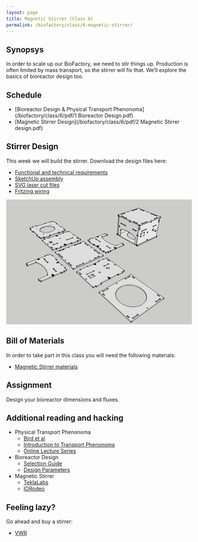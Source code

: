 ```yaml
---
layout: page
title: Magnetic Stirrer (Class 6)
permalink: /biofactory/class/6-magnetic-stirrer/
---
```


## Synopsys

In order to scale up our BioFactory, we need to stir things up. Production is often limited by mass transport, so the stirrer will fix that. We’ll explore the basics of bioreactor design too.

## Schedule

* [Bioreactor Design & Physical Transport Phenonoma](/biofactory/class/6/pdf/1 Bioreactor Design.pdf)
* [Magnetic Stirrer Design](/biofactory/class/6/pdf/2 Magnetic Stirrer design.pdf)

## Stirrer Design

This week we will build the stirrer. Download the design files here:

* [Functional and technical requirements](/biofactory/class/6-stirrer/requirements/)
* [SketchUp assembly](/biofactory/class/6/Magnetic-Stirrer-Sketchup.skp)
* [SVG laser cut files](/biofactory/class/6/Magnetic-Stirrer-SVGs.zip)
* [Fritzing wiring](/biofactory/class/6/Magnetic-Stirrer-Fritzing.fzz)

![Magnetic Strirrer](/biofactory/class/6/Magnetic-Stirrer.png)

## Bill of Materials

In order to take part in this class you will need the following materials:

* [Magnetic Stirrer materials](/biofactory/class/6-magnetic-stirrer/stirrer-materials/)

## Assignment

Design your bioreactor dimensions and fluxes.

## Additional reading and hacking

* Physical Transport Phenonoma
  * [Bird et al](http://www.amazon.com/Transport-Phenomena-Revised-2nd-Edition/dp/0470115394)
  * [Introduction to Transport Phenonoma](http://www.engr.colostate.edu/cheme/pages/documents/IntroToTransportPhenomenaNew.pdf)
  * [Online Lecture Series](https://www.youtube.com/playlist?list=PL03DABD078B5BCACF)
* Bioreactor Design
  * [Selection Guide](http://people.clarkson.edu/~wwilcox/Design/reactbio.pdf)
  * [Design Parameters](http://d.umn.edu/~rdavis/courses/che4601/notes/BioreactorDesignForChEs.pdf)
* Magnetic Stirrer
  * [TeklaLabs](http://www.teklalabs.org/magnetic-stirrer/)
  * [IORodeo](http://www.iorodeo.com/content/desktop-stir-plate-kit)

## Feeling lazy?

Go ahead and buy a stirrer:

* [VWR](https://us.vwr.com/store/catalog/category.jsp?id=597830)

